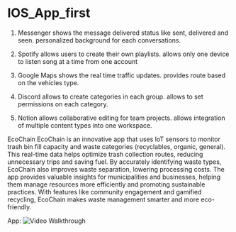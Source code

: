 # IOS_App_first

1. Messenger
    shows the message delivered status like sent, delivered and seen.
    personalized background for each conversations.

2. Spotify
    allows users to create their own playlists.
    allows only one device to listen song at a time from one account

3. Google Maps
    shows the real time traffic updates.
    provides route based on the vehicles type.

4. Discord
    allows to create categories in each group.
    allows to set permissions on each category.

5. Notion
    allows collaborative editing for team projects.
    allows integration of multiple content types into one workspace.


EcoChain
EcoChain is an innovative app that uses IoT sensors to monitor trash bin fill capacity and waste categories (recyclables, organic, general). This real-time data helps optimize trash collection routes, reducing unnecessary trips and saving fuel. By accurately identifying waste types, EcoChain also improves waste separation, lowering processing costs. The app provides valuable insights for municipalities and businesses, helping them manage resources more efficiently and promoting sustainable practices. With features like community engagement and gamified recycling, EcoChain makes waste management smarter and more eco-friendly.

App:
<img src='https://imgur.com/a/fn3zLra' title='Video Walkthrough' width='' alt='Video Walkthrough' />